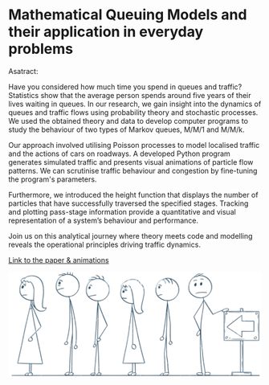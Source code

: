 
# Mathematical Queuing Models and their application in everyday problems

Asatract: 

Have you considered how much time you spend in queues and traffic? Statistics show that the average person spends around five years of their lives waiting in queues.
In our research, we gain insight into the dynamics of queues and traffic flows using probability theory and stochastic processes. We used the obtained theory and data to develop computer programs to study the behaviour of two types of Markov queues, M/M/1 and M/M/k.


Our approach involved utilising Poisson processes to model localised traffic and the actions of cars on roadways. A developed Python program generates simulated traffic and presents visual animations of particle flow patterns. We can scrutinise
traffic behaviour and congestion by fine-tuning the program's parameters.


Furthermore, we introduced the height function that displays the number of particles that have successfully traversed the specified stages. Tracking and plotting pass-stage information provide a quantitative and visual representation of a system’s behaviour and performance.


Join us on this analytical journey where theory meets code and modelling reveals the operational principles driving traffic dynamics.

[Link to the paper & animations](https://drive.google.com/drive/folders/1MqcAtL19Wt9xqeH6J8HoaSr0WxKJ3tFM)


![alt text](image.png)
